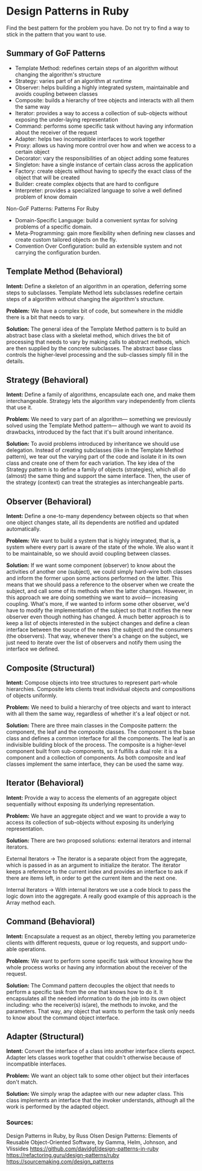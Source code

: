 # Design Patterns in Ruby
Find the best pattern for the problem you have. Do not try to find a way to stick in the pattern that you want to use.

## Summary of GoF Patterns
- Template Method: redefines certain steps of an algorithm without changing the algorithm's structure
- Strategy: varies part of an algorithm at runtime
- Observer: helps building a highly integrated system, maintainable and avoids coupling between classes
- Composite: builds a hierarchy of tree objects and interacts with all them the same way
- Iterator: provides a way to access a collection of sub-objects without exposing the under-laying representation
- Command: performs some specific task without having any information about the receiver of the request
- Adapter: helps two incompatible interfaces to work together
- Proxy: allows us having more control over how and when we access to a certain object
- Decorator: vary the responsibilities of an object adding some features
- Singleton: have a single instance of certain class across the application
- Factory: create objects without having to specify the exact class of the object that will be created
- Builder: create complex objects that are hard to configure
- Interpreter: provides a specialized language to solve a well defined problem of know domain

Non-GoF Patterns: Patterns For Ruby
- Domain-Specific Language: build a convenient syntax for solving problems of a specific domain.
- Meta-Programming: gain more flexibility when defining new classes and create custom tailored objects on the fly.
- Convention Over Configuration: build an extensible system and not carrying the configuration burden.

## Template Method (Behavioral)
**Intent:** 
Define a skeleton of an algorithm in an operation, deferring some steps to subclasses. Template Method lets subclasses redefine certain steps of a algorithm without changing the algorithm's structure.

**Problem:** 
We have a complex bit of code, but somewhere in the middle there is a bit that needs to vary.

**Solution:** 
The general idea of the Template Method pattern is to build an abstract base class with a skeletal method, which drives the bit of processing that needs to vary by making calls to abstract methods, which are then supplied by the concrete subclasses. The abstract base class controls the higher-level processing and the sub-classes simply fill in the details.

## Strategy (Behavioral)
**Intent:** 
Define a family of algorithms, encapsulate each one, and make them interchangeable. Strategy lets the algorithm vary independently from clients that use it.

**Problem:** 
We need to vary part of an algorithm— something we previously solved using the Template Method pattern— although we want to avoid its drawbacks, introduced by the fact that it's built around inheritance.

**Solution:** 
To avoid problems introduced by inheritance we should use delegation. Instead of creating subclasses (like in the Template Method pattern), we tear out the varying part of the code and isolate it in its own class and create one of them for each variation. The key idea of the Strategy pattern is to define a family of objects (strategies), which all do (almost) the same thing and support the same interface. Then, the user of the strategy (context) can treat the strategies as interchangeable parts.

## Observer (Behavioral)
**Intent:** 
Define a one-to-many dependency between objects so that when one object changes state, all its dependents are notified and updated automatically.

**Problem:** 
We want to build a system that is highly integrated, that is, a system where every part is aware of the state of the whole. We also want it to be maintainable, so we should avoid coupling between classes.

**Solution:** 
If we want some component (observer) to know about the activities of another one (subject), we could simply hard-wire both classes and inform the former upon some actions performed on the latter. This means that we should pass a reference to the observer when we create the subject, and call some of its methods when the latter changes. However, in this approach we are doing something we want to avoid— increasing coupling. What's more, if we wanted to inform some other observer, we'd have to modify the implementation of the subject so that it notifies the new observer even though nothing has changed. A much better approach is to keep a list of objects interested in the subject changes and define a clean interface between the source of the news (the subject) and the consumers (the observers). That way, whenever there's a change on the subject, we just need to iterate over the list of observers and notify them using the interface we defined.

## Composite (Structural)
**Intent:** 
Compose objects into tree structures to represent part-whole hierarchies. Composite lets clients treat individual objects and compositions of objects uniformly.

**Problem:** 
We need to build a hierarchy of tree objects and want to interact with all them the same way, regardless of whether it's a leaf object or not.

**Solution:** 
There are three main classes in the Composite pattern: the component, the leaf and the composite classes. The component is the base class and defines a common interface for all the components. The leaf is an indivisible building block of the process. The composite is a higher-level component built from sub-components, so it fulfills a dual role: it is a component and a collection of components. As both composite and leaf classes implement the same interface, they can be used the same way.

## Iterator (Behavioral)
**Intent:** 
Provide a way to access the elements of an aggregate object sequentially without exposing its underlying representation.

**Problem:** 
We have an aggregate object and we want to provide a way to access its collection of sub-objects without exposing its underlying representation.

**Solution:** 
There are two proposed solutions: external iterators and internal iterators.

External Iterators -> The iterator is a separate object from the aggregate, which is passed in as an argument to initialize the iterator. The iterator keeps a reference to the current index and provides an interface to ask if there are items left, in order to get the current item and the next one.

Internal Iterators -> With internal iterators we use a code block to pass the logic down into the aggregate. A really good example of this approach is the Array method each.

## Command (Behavioral)
**Intent:** 
Encapsulate a request as an object, thereby letting you parameterize clients with different requests, queue or log requests, and support undo-able operations.

**Problem:** 
We want to perform some specific task without knowing how the whole process works or having any information about the receiver of the request.

**Solution:** 
The Command pattern decouples the object that needs to perform a specific task from the one that knows how to do it. It encapsulates all the needed information to do the job into its own object including: who the receiver(s) is(are), the methods to invoke, and the parameters. That way, any object that wants to perform the task only needs to know about the command object interface.

## Adapter (Structural)
**Intent:** 
Convert the interface of a class into another interface clients expect. Adapter lets classes work together that couldn't otherwise because of incompatible interfaces.

**Problem:** 
We want an object talk to some other object but their interfaces don't match.

**Solution:** 
We simply wrap the adaptee with our new adapter class. This class implements an interface that the invoker understands, although all the work is performed by the adapted object.

### Sources:
Design Patterns in Ruby, by Russ Olsen
Design Patterns: Elements of Reusable Object-Oriented Software, by Gamma, Helm, Johnson, and Vlissides
https://github.com/davidgf/design-patterns-in-ruby
https://refactoring.guru/design-patterns/ruby
https://sourcemaking.com/design_patterns
